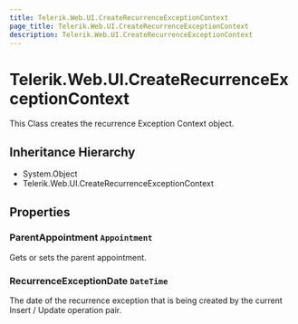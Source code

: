 ```yaml
---
title: Telerik.Web.UI.CreateRecurrenceExceptionContext
page_title: Telerik.Web.UI.CreateRecurrenceExceptionContext
description: Telerik.Web.UI.CreateRecurrenceExceptionContext
---
```


# Telerik.Web.UI.CreateRecurrenceExceptionContext

This Class creates the recurrence Exception Context object.

## Inheritance Hierarchy

* System.Object
* Telerik.Web.UI.CreateRecurrenceExceptionContext

## Properties

###  ParentAppointment `Appointment`

Gets or sets the parent appointment.

###  RecurrenceExceptionDate `DateTime`

The date of the recurrence exception that is being created by
            the current Insert / Update operation pair.

